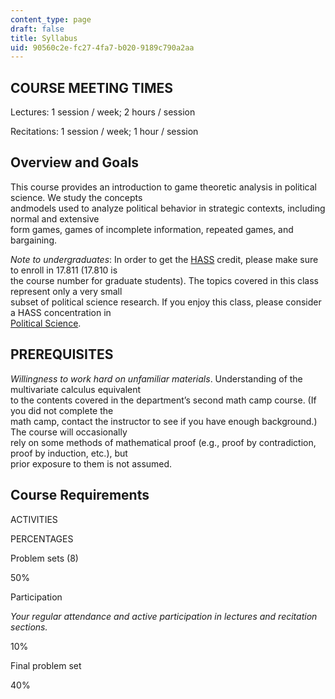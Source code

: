 ```yaml
---
content_type: page
draft: false
title: Syllabus
uid: 90560c2e-fc27-4fa7-b020-9189c790a2aa
---
```

## COURSE MEETING TIMES

Lectures: 1 session / week; 2 hours / session

Recitations: 1 session / week; 1 hour / session

## Overview and Goals

This course provides an introduction to game theoretic analysis in political science. We study the concepts      
andmodels used to analyze political behavior in strategic contexts, including normal and extensive      
form games, games of incomplete information, repeated games, and bargaining.

*Note to undergraduates*: In order to get the [HASS](https://registrar.mit.edu/registration-academics/academic-requirements/hass-requirement) credit, please make sure to enroll in 17.811 (17.810 is     
the course number for graduate students). The topics covered in this class represent only a very small     
subset of political science research. If you enjoy this class, please consider a HASS concentration in     
[Political Science](https://polisci.mit.edu/).

## PREREQUISITES

*Willingness to work hard on unfamiliar materials*. Understanding of the multivariate calculus equivalent    
to the contents covered in the department’s second math camp course. (If you did not complete the    
math camp, contact the instructor to see if you have enough background.) The course will occasionally    
rely on some methods of mathematical proof (e.g., proof by contradiction, proof by induction, etc.), but    
prior exposure to them is not assumed.

## Course Requirements

ACTIVITIES

PERCENTAGES

Problem sets (8)

50%

Participation

*Your regular attendance and active participation in lectures and recitation*  
*sections.*

10%

Final problem set

40%